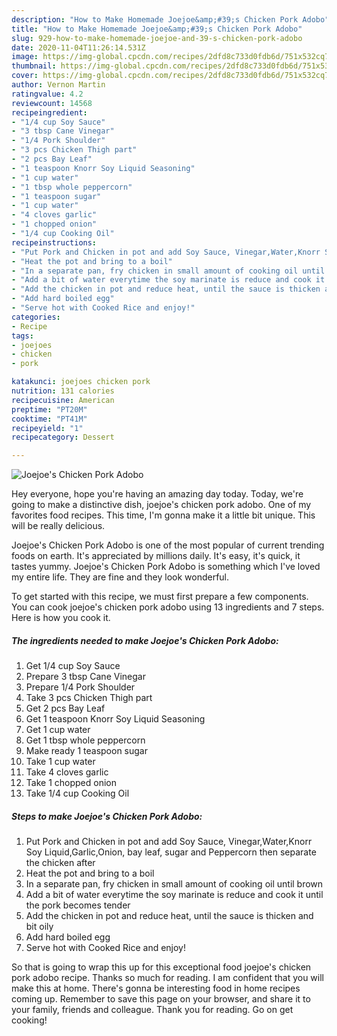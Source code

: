 ```yaml
---
description: "How to Make Homemade Joejoe&amp;#39;s Chicken Pork Adobo"
title: "How to Make Homemade Joejoe&amp;#39;s Chicken Pork Adobo"
slug: 929-how-to-make-homemade-joejoe-and-39-s-chicken-pork-adobo
date: 2020-11-04T11:26:14.531Z
image: https://img-global.cpcdn.com/recipes/2dfd8c733d0fdb6d/751x532cq70/joejoes-chicken-pork-adobo-recipe-main-photo.jpg
thumbnail: https://img-global.cpcdn.com/recipes/2dfd8c733d0fdb6d/751x532cq70/joejoes-chicken-pork-adobo-recipe-main-photo.jpg
cover: https://img-global.cpcdn.com/recipes/2dfd8c733d0fdb6d/751x532cq70/joejoes-chicken-pork-adobo-recipe-main-photo.jpg
author: Vernon Martin
ratingvalue: 4.2
reviewcount: 14568
recipeingredient:
- "1/4 cup Soy Sauce"
- "3 tbsp Cane Vinegar"
- "1/4 Pork Shoulder"
- "3 pcs Chicken Thigh part"
- "2 pcs Bay Leaf"
- "1 teaspoon Knorr Soy Liquid Seasoning"
- "1 cup water"
- "1 tbsp whole peppercorn"
- "1 teaspoon sugar"
- "1 cup water"
- "4 cloves garlic"
- "1 chopped onion"
- "1/4 cup Cooking Oil"
recipeinstructions:
- "Put Pork and Chicken in pot and add Soy Sauce, Vinegar,Water,Knorr Soy Liquid,Garlic,Onion, bay leaf, sugar and Peppercorn then separate the chicken after"
- "Heat the pot and bring to a boil"
- "In a separate pan, fry chicken in small amount of cooking oil until brown"
- "Add a bit of water everytime the soy marinate is reduce and cook it until the pork becomes tender"
- "Add the chicken in pot and reduce heat, until the sauce is thicken and bit oily"
- "Add hard boiled egg"
- "Serve hot with Cooked Rice and enjoy!"
categories:
- Recipe
tags:
- joejoes
- chicken
- pork

katakunci: joejoes chicken pork 
nutrition: 131 calories
recipecuisine: American
preptime: "PT20M"
cooktime: "PT41M"
recipeyield: "1"
recipecategory: Dessert

---
```



![Joejoe&#39;s Chicken Pork Adobo](https://img-global.cpcdn.com/recipes/2dfd8c733d0fdb6d/751x532cq70/joejoes-chicken-pork-adobo-recipe-main-photo.jpg)

Hey everyone, hope you're having an amazing day today. Today, we're going to make a distinctive dish, joejoe&#39;s chicken pork adobo. One of my favorites food recipes. This time, I'm gonna make it a little bit unique. This will be really delicious.



Joejoe&#39;s Chicken Pork Adobo is one of the most popular of current trending foods on earth. It's appreciated by millions daily. It's easy, it's quick, it tastes yummy. Joejoe&#39;s Chicken Pork Adobo is something which I've loved my entire life. They are fine and they look wonderful.


To get started with this recipe, we must first prepare a few components. You can cook joejoe&#39;s chicken pork adobo using 13 ingredients and 7 steps. Here is how you cook it.

<!--inarticleads1-->

##### The ingredients needed to make Joejoe&#39;s Chicken Pork Adobo:

1. Get 1/4 cup Soy Sauce
1. Prepare 3 tbsp Cane Vinegar
1. Prepare 1/4 Pork Shoulder
1. Take 3 pcs Chicken Thigh part
1. Get 2 pcs Bay Leaf
1. Get 1 teaspoon Knorr Soy Liquid Seasoning
1. Get 1 cup water
1. Get 1 tbsp whole peppercorn
1. Make ready 1 teaspoon sugar
1. Take 1 cup water
1. Take 4 cloves garlic
1. Take 1 chopped onion
1. Take 1/4 cup Cooking Oil




<!--inarticleads2-->

##### Steps to make Joejoe&#39;s Chicken Pork Adobo:

1. Put Pork and Chicken in pot and add Soy Sauce, Vinegar,Water,Knorr Soy Liquid,Garlic,Onion, bay leaf, sugar and Peppercorn then separate the chicken after
1. Heat the pot and bring to a boil
1. In a separate pan, fry chicken in small amount of cooking oil until brown
1. Add a bit of water everytime the soy marinate is reduce and cook it until the pork becomes tender
1. Add the chicken in pot and reduce heat, until the sauce is thicken and bit oily
1. Add hard boiled egg
1. Serve hot with Cooked Rice and enjoy!




So that is going to wrap this up for this exceptional food joejoe&#39;s chicken pork adobo recipe. Thanks so much for reading. I am confident that you will make this at home. There's gonna be interesting food in home recipes coming up. Remember to save this page on your browser, and share it to your family, friends and colleague. Thank you for reading. Go on get cooking!
